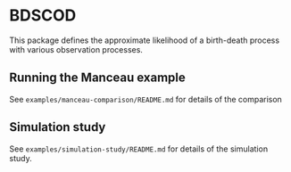 # BDSCOD

This package defines the approximate likelihood of a birth-death process with
various observation processes.

## Running the Manceau example

See `examples/manceau-comparison/README.md` for details of the comparison

## Simulation study

See `examples/simulation-study/README.md` for details of the simulation study.
